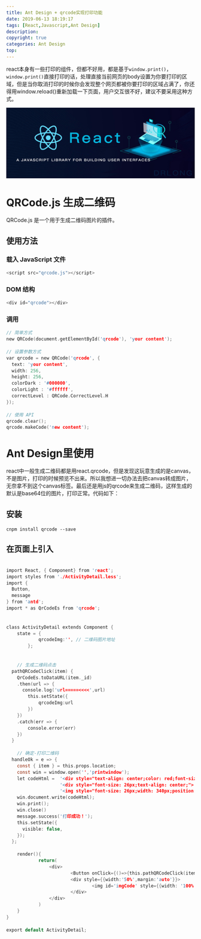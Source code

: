 ```yaml
---
title: Ant Design + qrcode实现打印功能
date: 2019-06-13 18:19:17
tags: [React,Javascript,Ant Design]
description: 
copyright: true
categories: Ant Design
top:
---
```

react本身有一些打印的组件，但都不好用，都是基于`window.print()`，`window.print()`直接打印的话，处理直接当前网页的body设置为你要打印的区域，但是当你取消打印的时候你会发现整个网页都被你要打印的区域占满了，你还得用window.reload()重新加载一下页面，用户交互很不好，建议不要采用这种方式。

![React](https://raw.githubusercontent.com/Duanruilong/phone_drl/master/image/blog/react_d.png)

<!--more-->

# QRCode.js 生成二维码

QRCode.js 是一个用于生成二维码图片的插件。


## 使用方法

 ### 载入 JavaScript 文件

```h
<script src="qrcode.js"></script>

```
### DOM 结构

```h
<div id="qrcode"></div>
```

### 调用

```h
// 简单方式
new QRCode(document.getElementById('qrcode'), 'your content');

// 设置参数方式
var qrcode = new QRCode('qrcode', {
  text: 'your content',
  width: 256,
  height: 256,
  colorDark : '#000000',
  colorLight : '#ffffff',
  correctLevel : QRCode.CorrectLevel.H
});

// 使用 API
qrcode.clear();
qrcode.makeCode('new content');


```

# Ant Design里使用

react中一般生成二维码都是用react.qrcode，但是发现这玩意生成的是canvas，不是图片，打印的时候预览不出来。所以我想进一切办法去把canvas转成图片，无奈拿不到这个canvas标签。最后还是用js的qrcode来生成二维码，这样生成的默认是base64位的图片，打印正常。代码如下：


## 安装

`cnpm install qrcode --save`

## 在页面上引入

```h

import React, { Component} from 'react';
import styles from './ActivityDetail.less';
import {
  Button,
  message
} from 'antd';
import * as QrCodeEs from 'qrcode';


class ActivityDetail extends Component {
	state = {
			qrcodeImg:'', // 二维码图片地址
		};


	// 生成二维码点击
  pathQRCodeClick(item) {
    QrCodeEs.toDataURL(item._id)
    .then(url => {
      console.log('url=====<<<<',url)
        this.setState({
            qrcodeImg:url
        })
    })
    .catch(err => {
        console.error(err)
    })
  }

	// 确定-打印二维码
  handleOk = e => {
    const { item } = this.props.location;
    const win = window.open('','printwindow');
    let codeHtml =  '<div style="text-align: center;color: red;font-size: 40px;margin-bottom: 10px;margin-top: 40px">活动二维码</div><br/>\n' +
                    '<div style="font-size: 26px;text-align: center;">'+ item.name +'</div><br/>\n' +
                    '<img style="font-size: 26px;width: 340px;position: absolute;left: 50%;margin-left: -170px;" src='+ this.state.qrcodeImg +' alt="教科所" />\n'
    win.document.write(codeHtml);
    win.print();
    win.close()
    message.success('打印成功！');
    this.setState({
      visible: false,
    });
  };

	render(){
			return(
				<div>
						<Button onClick={()=>{this.pathQRCodeClick(item)}} style={{marginLeft:'24px'}} type="primary">生成二维码</Button>
						<div style={{width:'50%',margin:'auto'}}>
								<img id='imgCode' style={{width: '100%'}} src={this.state.qrcodeImg}  alt="二维码" ></img>
						</div>
				</div>
			)
	}
}

export default ActivityDetail;


```
